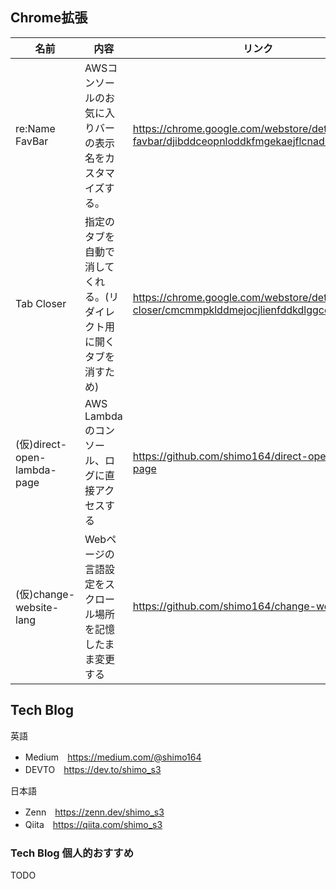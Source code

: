 ## Chrome拡張

| 名前 | 内容 | リンク |
| --- | --- | --- |
| re:Name FavBar | AWSコンソールのお気に入りバーの表示名をカスタマイズする。 | https://chrome.google.com/webstore/detail/rename-favbar/djibddceopnloddkfmgekaejflcnadli |
| Tab Closer | 指定のタブを自動で消してくれる。(リダイレクト用に開くタブを消すため) | https://chrome.google.com/webstore/detail/tab-closer/cmcmmpklddmejocjlienfddkdlggccbd |
| (仮)direct-open-lambda-page | AWS Lambdaのコンソール、ログに直接アクセスする | https://github.com/shimo164/direct-open-lambda-page |
| (仮)change-website-lang | Webページの言語設定をスクロール場所を記憶したまま変更する | https://github.com/shimo164/change-website-lang |

## Tech Blog

英語

- Medium　https://medium.com/@shimo164
- DEVTO　https://dev.to/shimo_s3

日本語

- Zenn　https://zenn.dev/shimo_s3
- Qiita　https://qiita.com/shimo_s3

### Tech Blog 個人的おすすめ

TODO
